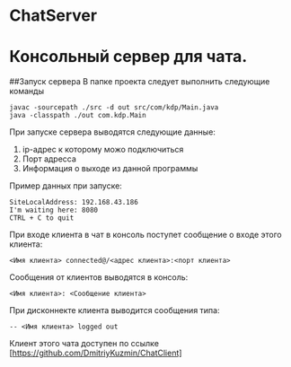 # ChatServer
# Консольный сервер для чата.
##Запуск сервера
В папке проекта следует выполнить следующие команды
```
javac -sourcepath ./src -d out src/com/kdp/Main.java
java -classpath ./out com.kdp.Main
```

При запуске сервера выводятся следующие данные:
  1. ip-адрес к которому можо подключиться
  2. Порт адресса
  3. Информация о выходе из данной программы

Пример данных при запуске:
```
SiteLocalAddress: 192.168.43.186
I'm waiting here: 8080
CTRL + C to quit
```
При входе клиента в чат в консоль поступет сообщение о входе этого клиента:
``` 
<Имя клиента> connected@/<адрес клиента>:<порт клиента>
```
Сообщения от клиентов выводятся в консоль:
``` 
<Имя клиента>: <Сообщение клиента>
```
При дисконнекте клиента выводится сообщения типа:
``` 
-- <Имя клиента> logged out
```
Клиент этого чата доступен по ссылке [https://github.com/DmitriyKuzmin/ChatClient]
